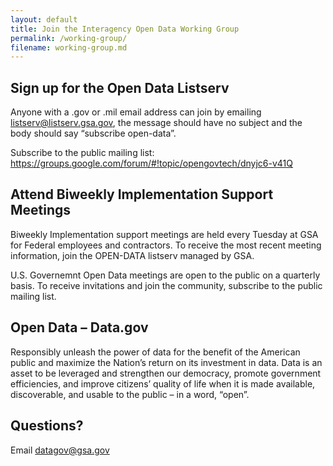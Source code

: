 ```yaml
---
layout: default
title: Join the Interagency Open Data Working Group
permalink: /working-group/
filename: working-group.md
---
```


## Sign up for the Open Data Listserv

Anyone with a .gov or .mil email address can join by emailing listserv@listserv.gsa.gov, the message should have no subject and the body should say “subscribe open-data”.

Subscribe to the public mailing list: https://groups.google.com/forum/#!topic/opengovtech/dnyjc6-v41Q

## Attend Biweekly Implementation Support Meetings

Biweekly Implementation support meetings are held every Tuesday at GSA for Federal employees and contractors. To receive the most recent meeting information, join the OPEN-DATA listserv managed by GSA.

U.S. Governemnt Open Data meetings are open to the public on a quarterly basis. To receive invitations and join the community, subscribe to the public mailing list.

## Open Data – Data.gov

Responsibly unleash the power of data for the benefit of the American public and maximize the Nation’s return on its investment in data. Data is an asset to be leveraged and strengthen our democracy, promote government efficiencies, and improve citizens’ quality of life when it is made available, discoverable, and usable to the public – in a word, “open”. 

## Questions?

Email datagov@gsa.gov 
